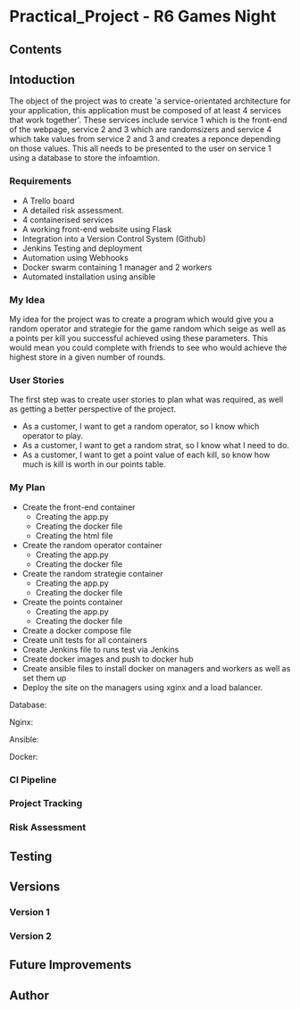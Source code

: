 # Practical_Project - R6 Games Night 

## Contents 

## Intoduction
The object of the project was to create 'a service-orientated architecture for your application, this application must be composed of at least 4 services that work together'. 
These services include service 1 which is the front-end of the webpage, service 2 and 3 which are randomsizers and service 4 which take values from service 2 and 3 and creates a reponce depending on those values. This all needs to be presented to the user on service 1 using a database to store the infoamtion. 

### Requirements 
* A Trello board
* A detailed risk assessment. 
* 4 containerised services
* A working front-end website using Flask
* Integration into a Version Control System (Github) 
* Jenkins Testing and deployment
* Automation using Webhooks
* Docker swarm containing 1 manager and 2 workers 
* Automated installation using ansible  

### My Idea
My idea for the project was to create a program which would give you a random operator and strategie for the game random which seige as well as a points per kill you successful achieved using these parameters. This would mean you could complete with friends to see who would achieve the highest store in a given number of rounds.  

### User Stories
The first step was to create user stories to plan what was required, as well as getting a better perspective of the project.
* As a customer, I want to get a random operator, so I know which operator to play.
* As a customer, I want to get a random strat, so I know what I need to do.
* As a customer, I want to get a point value of each kill, so know how much is kill is worth in our points table. 

### My Plan 
* Create the front-end container
    * Creating the app.py 
    * Creating the docker file  
    * Creating the html file 
* Create the random operator container
    * Creating the app.py 
    * Creating the docker file  
* Create the random strategie container
    * Creating the app.py 
    * Creating the docker file  
* Create the points container
    * Creating the app.py 
    * Creating the docker file  
* Create a docker compose file 
* Create unit tests for all containers 
* Create Jenkins file to runs test via Jenkins
* Create docker images and push to docker hub
* Create ansible files to install docker on managers and workers as well as set them up 
* Deploy the site on the managers using xginx and a load balancer.

Database:

Nginx:

Ansible:

Docker:
### CI Pipeline 

### Project Tracking 

### Risk Assessment 

## Testing 

## Versions 

### Version 1

### Version 2

## Future Improvements 

## Author 